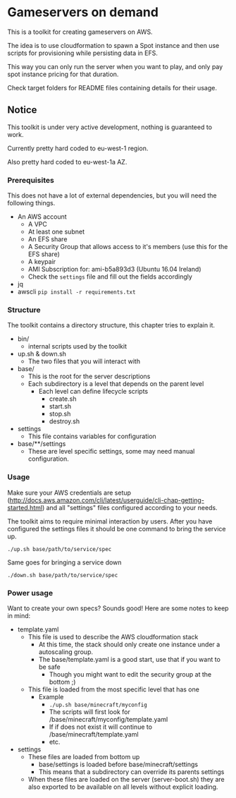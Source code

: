 # Gameservers on demand

This is a toolkit for creating gameservers on AWS.

The idea is to use cloudformation to spawn a Spot instance and then use scripts for provisioning while persisting data in EFS.

This way you can only run the server when you want to play, and only pay spot instance pricing for that duration.

Check target folders for README files containing details for their usage.

## Notice

This toolkit is under very active development, nothing is guaranteed to work.

Currently pretty hard coded to eu-west-1 region.

Also pretty hard coded to eu-west-1a AZ.


### Prerequisites

This does not have a lot of external dependencies, but you will need the following things.

- An AWS account
    - A VPC
    - At least one subnet
    - An EFS share
    - A Security Group that allows access to it's members (use this for the EFS share)
    - A keypair
    - AMI Subscription for: ami-b5a893d3 (Ubuntu 16.04 Ireland)
    - Check the `settings` file and fill out the fields accordingly
- jq
- awscli `pip install -r requirements.txt`

### Structure

The toolkit contains a directory structure, this chapter tries to explain it.

- bin/
    - internal scripts used by the toolkit
- up.sh & down.sh
    - The two files that you will interact with
- base/
    - This is the root for the server descriptions
    - Each subdirectory is a level that depends on the parent level
        - Each level can define lifecycle scripts
            - create.sh
            - start.sh
            - stop.sh
            - destroy.sh
- settings
    - This file contains variables for configuration
- base/\*\*/settings
    - These are level specific settings, some may need manual configuration.


### Usage

Make sure your AWS credentials are setup (http://docs.aws.amazon.com/cli/latest/userguide/cli-chap-getting-started.html) and all "settings" files configured according to your needs.

The toolkit aims to require minimal interaction by users. After you have configured the settings files it should be one command to bring the service up.

    ./up.sh base/path/to/service/spec


Same goes for bringing a service down

    ./down.sh base/path/to/service/spec


### Power usage

Want to create your own specs? Sounds good! Here are some notes to keep in mind:

- template.yaml
    - This file is used to describe the AWS cloudformation stack
        - At this time, the stack should only create one instance under a autoscaling group.
        - The base/template.yaml is a good start, use that if you want to be safe
            - Though you might want to edit the security group at the bottom ;)
    - This file is loaded from the most specific level that has one
        - Example
            - `./up.sh base/minecraft/myconfig`
            - The scripts will first look for /base/minecraft/myconfig/template.yaml
            - If if does not exist it will continue to /base/minecraft/template.yaml
            - etc.
- settings
    - These files are loaded from bottom up
        - base/settings is loaded before base/minecraft/settings
        - This means that a subdirectory can override its parents settings
    - When these files are loaded on the server (server-boot.sh) they are also exported to be available on all levels without explicit loading.

